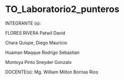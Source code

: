 # TO_Laboratorio2_punteros

INTEGRANTE (s): 

FLORES RIVERA Patwil David

Chara Quispe, Diego Mauricio

Huaman Maqque Rodrigo Sebastian

Montoya Pinto Sneyder Gonzalo 






DOCENTE(s):
Mg. William Milton Bornas Rios




